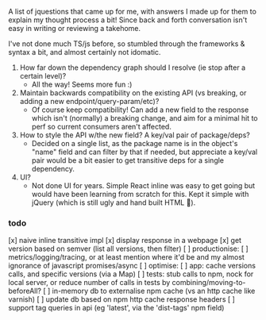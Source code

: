 A list of jquestions that came up for me, with answers I made up for them to explain my thought process a bit! Since back and forth conversation isn't easy in writing or reviewing a takehome.

I've not done much TS/js before, so stumbled through the frameworks & syntax a bit, and almost certainly not idomatic.

1. How far down the dependency graph should I resolve (ie stop after a certain level)?
    * All the way! Seems more fun :)
1. Maintain backwards compatibility on the existing API (vs breaking, or adding a new endpoint/query-param/etc)?
    * Of course keep compatibility! Can add a new field to the response which isn't (normally) a breaking change, and aim for a minimal hit to perf so current consumers aren't affected.
1. How to style the API w/the new field? A key/val pair of package/deps?
    * Decided on a single list, as the package name is in the object's "name" field and can filter by that if needed, but appreciate a key/val pair would be a bit easier to get transitive deps for a single dependency.
1. UI?
    * Not done UI for years. Simple React inline was easy to get going but would have been learning from scratch for this. Kept it simple with jQuery (which is still ugly and hand built HTML :see_no_evil:).

### todo

[x] naive inline transitive impl
[x] display response in a webpage
[x] get version based on semver (list all versions, then filter)
[ ] productionise:
    [ ] metrics/logging/tracing, or at least mention where it'd be and my almost ignorance of javascript promises/async
[ ] optimise:
    [ ] app: cache versions calls, and specific versions (via a Map)
    [ ] tests: stub calls to npm, nock for local server, or reduce number of calls in tests by combining/moving-to-beforeAll?
[ ] in-memory db to externalise npm cache (vs an http cache like varnish)
[ ] update db based on npm http cache response headers
[ ] support tag queries in api (eg 'latest', via the 'dist-tags' npm field)